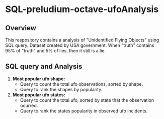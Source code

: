 # SQL-preludium-octave-ufoAnalysis
## Overview
This respository contains a analysis of "Unidentified Flying Objects" using SQL query. Dataset created by USA government. When "truth" contains 95% of "truth" and 5% of lies, then it still is a lie.
## SQL query and Analysis
  1. **Most popular ufo shape:**
     - Query to count the total ufo observations, sorted by shape.
     - Query to rank the shapes by popularity.
  2. **Most popular ufo states:**
     - Query to count the total ufo, sorted by state that the observation ocurred.
     - Query to rank the states popularity in observed ufo incidents.
   
  
